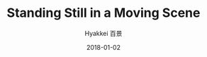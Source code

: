 ---
title: "Standing Still in a Moving Scene"
subtitle: "Hyakkei 百景"
customForwardUrl: "https://www.youtube.com/watch?v=yNFWVRiYuPE"
displayImg: "https://img.youtube.com/vi/yNFWVRiYuPE/0.jpg"
date: "2018-01-02"
newTab: true 
---